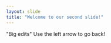 ```yaml
---
layout: slide
title: "Welcome to our second slide!"
---
```

"Big edits"
Use the left arrow to go back!
